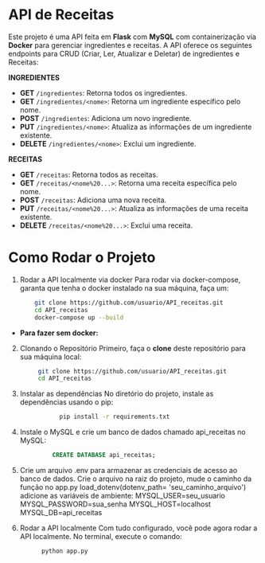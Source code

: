 # API de Receitas

Este projeto é uma API feita em **Flask** com **MySQL** com containerização via **Docker** para gerenciar ingredientes e receitas. A API oferece os seguintes endpoints para CRUD (Criar, Ler, Atualizar e Deletar) de ingredientes e Receitas:

**INGREDIENTES**
- **GET** `/ingredientes`: Retorna todos os ingredientes.
- **GET** `/ingredientes/<nome>`: Retorna um ingrediente específico pelo nome.
- **POST** `/ingredientes`: Adiciona um novo ingrediente.
- **PUT** `/ingredientes/<nome>`: Atualiza as informações de um ingrediente existente.
- **DELETE** `/ingredientes/<nome>`: Exclui um ingrediente.

**RECEITAS**
- **GET** `/receitas`: Retorna todos as receitas.
- **GET** `/receitas/<nome%20...>`: Retorna uma receita específica pelo nome.
- **POST** `/receitas`: Adiciona uma nova receita.
- **PUT** `/receitas/<nome%20...>`: Atualiza as informações de uma receita existente.
- **DELETE** `/receitas/<nome%20...>`: Exclui uma receita.


# Como Rodar o Projeto

1. Rodar a API localmente via docker
   Para rodar via docker-compose, garanta que tenha o docker instalado na sua máquina, faça um:
     ```bash
         git clone https://github.com/usuario/API_receitas.git 
         cd API_receitas
         docker-compose up --build
     
- **Para fazer sem docker:**
  
2. Clonando o Repositório
   Primeiro, faça o **clone** deste repositório para sua máquina local:
    ```bash
         git clone https://github.com/usuario/API_receitas.git 
         cd API_receitas

3. Instalar as dependências
   No diretório do projeto, instale as dependências usando o pip:
   ```bash
              pip install -r requirements.txt

4. Instale o MySQL e crie um banco de dados chamado api_receitas no MySQL:
   ```SQL
            CREATE DATABASE api_receitas;

5. Crie um arquivo .env para armazenar as credenciais de acesso ao banco de dados.
   Crie o arquivo na raiz do projeto, mude o caminho da função no app.py load_dotenv(dotenv_path= 'seu_caminho_arquivo') adicione as variáveis de ambiente:
   MYSQL_USER=seu_usuario
   MYSQL_PASSWORD=sua_senha
   MYSQL_HOST=localhost
   MYSQL_DB=api_receitas

6. Rodar a API localmente
  Com tudo configurado, você pode agora rodar a API localmente. No terminal, execute o comando:
   ```bash
         python app.py
   


